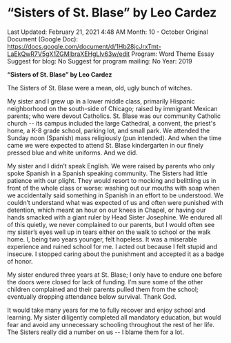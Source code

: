 # “Sisters of St. Blase” by Leo Cardez

Last Updated: February 21, 2021 4:48 AM
Month: 10 - October
Original Document (Google Doc): https://docs.google.com/document/d/1Hb28jcJrxTmt-LaEkQwR7V5gX1ZGMlbraXEHgLlv63w/edit
Program: Word Theme Essay
Suggest for blog: No
Suggest for program mailing: No
Year: 2019

**“Sisters of St. Blase” by Leo Cardez**

The Sisters of St. Blase were a mean, old, ugly bunch of witches.

My sister and I grew up in a lower middle class, primarily Hispanic neighborhood on the south-side of Chicago; raised by immigrant Mexican parents; who were devout Catholics. St. Blase was our community Catholic church -- its campus included the large Cathedral, a convent, the priest's home, a K-8 grade school, parking lot, and small park. We attended the Sunday noon (Spanish) mass religiously (pun intended). And when the time came we were expected to attend St. Blase kindergarten in our finely pressed blue and white uniforms. And we did.

My sister and I didn’t speak English. We were raised by parents who only spoke Spanish in a Spanish speaking community. The Sisters had little patience with our plight. They would resort to mocking and belittling us in front of the whole class or worse: washing out our mouths with soap when we accidentally said something in Spanish in an effort to be understood. We couldn’t understand what was expected of us and often were punished with detention, which meant an hour on our knees in Chapel, or having our hands smacked with a giant ruler by Head Sister Josephine. We endured all of this quietly, we never complained to our parents, but I would often see my sister’s eyes well up in tears either on the walk to school or the walk home. I, being two years younger, felt hopeless. It was a miserable experience and ruined school for me. I acted out because I felt stupid and insecure. I stopped caring about the punishment and accepted it as a badge of honor.

My sister endured three years at St. Blase; I only have to endure one before the doors were closed for lack of funding. I’m sure some of the other children complained and their parents pulled them from the school; eventually dropping attendance below survival. Thank God.

It would take many years for me to fully recover and enjoy school and learning. My sister diligently completed all mandatory education, but would fear and avoid any unnecessary schooling throughout the rest of her life. The Sisters really did a number on us -- I blame them for a lot.